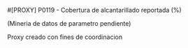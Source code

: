 #[PROXY] P0119 - Cobertura de alcantarillado reportada (%)

(Mineria de datos de parametro pendiente)

Proxy creado con fines de coordinacion